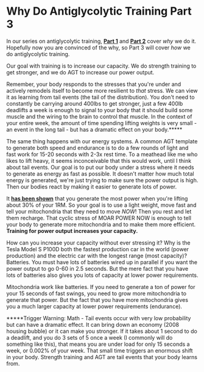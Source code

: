 # Why Do Antiglycolytic Training Part 3

In our series on antiglycolytic training, **[Part 1](https://www.barbellstrategy.com/www.barbellstrategy.com//2018/01/why-do-antiglycolytic-training-part-1.html)** and **[Part 2](https://www.barbellstrategy.com/www.barbellstrategy.com//2018/01/why-do-antiglycolytic-training-part-2.html)** cover *why* we do it. Hopefully now you are convinced of the why, so Part 3 will cover *how* we do antiglycolytic training.

Our goal with training is to increase our capacity. We do strength training to get stronger, and we do AGT to increase our power output.

Remember, your body responds to the stresses that you're under and actively remodels itself to become more resilient to *that* stress. We can view it as learning from tail events (the tail of the distribution). You don't need to constantly be carrying around 400lbs to get stronger, just a few 400lb deadlifts a week is enough to signal to your body that it should build some muscle and the wiring to the brain to control that muscle. In the context of your entire week, the amount of time spending lifting weights is very small - an event in the long tail - but has a dramatic effect on your body.*****

The same thing happens with our energy systems. A common AGT template to generate both speed and endurance is to do a few rounds of light and fast work for 15-20 seconds with 2-3x rest time. To a meathead like me who likes to lift heavy, it seems inconceivable that this would work, until I think about tail events. Our goal is to put our body under a stress where it needs to generate as energy as fast as possible. It doesn't matter how much total energy is generated, we're just trying to make sure the power output is high. Then our bodies react by making it easier to generate lots of power.

It **[has been shown](https://www.researchgate.net/publication/6304779_Maximal_Power_at_Different_Percentages_of_One_Repetition_Maximum_Influence_of_Resistance_and_Gender)** that you generate the most power when you're lifting about 30% of your 1RM. So your goal is to use a light weight, move fast and tell your mitochondria that they need to move *NOW*! Then you rest and let them recharge. That cyclic stress of MOAR POWER NOW is enough to tell your body to generate more mitochondria and to make them more efficient. **Training for power output increases your capacity.**

How can you increase your capacity without ever stressing it? Why is the Tesla Model S P100D both the fastest production car in the world (power production) and the electric car with the longest range (most capacity)? Batteries. You must have lots of batteries wired up in parallel if you want the power output to go 0-60 in 2.5 seconds. But the mere fact that you have lots of batteries also gives you lots of capacity at lower power requirements.

Mitochondria work like batteries. If you need to generate a ton of power for your 15 seconds of fast swings, you need to grow more mitochondria to generate that power. But the fact that you have more mitochondria gives you a much larger capacity at lower power requirements (endurance).

*****Trigger Warning: Math - Tail events occur with very low probability but can have a dramatic effect. It can bring down an economy (2008 housing bubble) or it can make you stronger. If it takes about 1 second to do a deadlift, and you do 3 sets of 5 once a week (I commonly will do something like this), that means you are under load for only 15 seconds a week, or 0.002% of your week. That small time triggers an enormous shift in your body. Strength training and AGT are tail events that your body learns from.